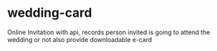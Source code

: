 # wedding-card
Online Invitation with api, records person invited is going to attend the wedding or not also provide downloadable e-card 
